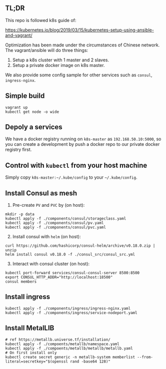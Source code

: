 ## TL;DR

This repo is followed k8s guide of:

https://kubernetes.io/blog/2019/03/15/kubernetes-setup-using-ansible-and-vagrant/

 Optimization has been made under the circumstances of Chinese network. The vagrant/ansible will do three things:

1. Setup a k8s cluster with 1 master and 2 slaves.
2. Setup a private docker image on k8s master.

We also provide some config sample for other services such as `consul`, `ingress-nginx`.

## Simple build

```
vagrant up
kubectl get node -o wide
```

## Depoly a services

We have a docker registry running on `k8s-master` as `192.168.50.10:5000`, so you can create a development by push a docker repo to our private docker registry first.

## Control with `kubectl` from your host machine

Simply copy `k8s-master:~/.kube/config` to your `~/.kube/config`.


## Install Consul as mesh

1. Pre-create `PV` and `PVC` by (on host):
```
mkdir -p data
kubectl apply -f ./components/consul/storageclass.yaml
kubectl apply -f ./components/consul/pv.yaml
kubectl apply -f ./components/consul/pvc.yaml
```

2. Install consul with `helm` (on host):

```
curl https://github.com/hashicorp/consul-helm/archive/v0.18.0.zip | unzip
helm install consul v0.18.0 -f ./consul_src/consul_src.yml
```

3. Interact with consul cluster (on host):

```
kubectl port-forward services/consul-consul-server 8500:8500
export CONSUL_HTTP_ADDR="http://localhost:18500"
consul members

```

## Install ingress

```
kubectl apply -f ./components/ingress/ingress-nginx.yaml
kubectl apply -f ./components/ingress/service-nodeport.yaml

```

## Install MetalLIB

```
# ref https://metallb.universe.tf/installation/
kubectl apply -f ./compoents/metallb/namespace.yaml
kubectl apply -f ./compoents/metallb/metallb/metallb.yaml
# On first install only
kubectl create secret generic -n metallb-system memberlist --from-literal=secretkey="$(openssl rand -base64 128)"
```
